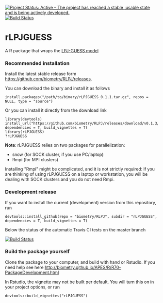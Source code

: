 [![Project Status: Active – The project has reached a stable, usable state and is being actively developed.](http://www.repostatus.org/badges/latest/active.svg)](http://www.repostatus.org/#active)
[![Build Status](https://travis-ci.org/biometry/rLPJGUESS.svg?branch=master)](https://travis-ci.org/biometry/rLPJGUESS)

# rLPJGUESS

A R package that wraps the [LPJ-GUESS model](http://iis4.nateko.lu.se/lpj-guess/)

### Recommended installation

Install the latest stable release form https://github.com/biometry/RLPJ/releases.

You can download the binary and install it as follows

```{r}
install.packages("/path/to/binary/rLPJGUESS_0.1.1.tar.gz", repos = NULL, type = "source")
```
Or you can install it directly from the download link

```{r}
library(devtools)
install_url("https://github.com/biometry/RLPJ/releases/download/v0.1.3/rLPJGUESS_0.1.3.tar.gz", 
dependencies = T, build_vignettes = T)
library(rLPJGUESS)
?rLPJGUESS
```

**Note**: rLPJGUESS relies on two packages for parallelization:

- snow (for SOCK cluster, if you use PC/laptop)
- Rmpi (for MPI clusters)

Installing "Rmpi" might be complicated, and it is not strictly required: If you are thinking of using rLPJGUESS on a laptop or workstation, you will be dealing with SOCK clusters and you do not need Rmpi.

### Development release 

If you want to install the current (development) version from this repository, run

```{r}
devtools::install_github(repo = "biometry/RLPJ", subdir = "rLPJGUESS", 
dependencies = T, build_vignettes = T)
```
Below the status of the automatic Travis CI tests on the master branch 

[![Build Status](https://travis-ci.org/biometry/rLPJGUESS.svg?branch=master)](https://travis-ci.org/biometry/rLPJGUESS)


### Build the package yourself 

Clone the package to your computer, and build with hand or Rstudio. If you need help see here http://biometry.github.io/APES/R/R70-PackageDevelopment.html


In Rstudio, the vignette may not be built per default. You will turn this on in your project options, or run 

```{r}
devtools::build_vignettes("rLPJGUESS")
```
